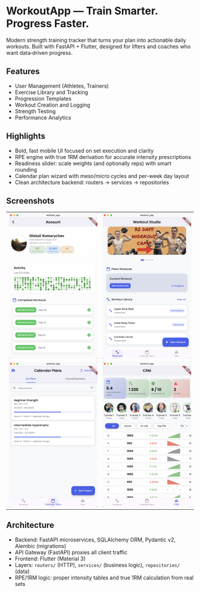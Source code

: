 # WorkoutApp — Train Smarter. Progress Faster.

Modern strength training tracker that turns your plan into actionable daily workouts. Built with FastAPI + Flutter, designed for lifters and coaches who want data‑driven progress.

## Features

- User Management (Athletes, Trainers)
- Exercise Library and Tracking
- Progression Templates
- Workout Creation and Logging
- Strength Testing
- Performance Analytics

## Highlights

- Bold, fast mobile UI focused on set execution and clarity
- RPE engine with true 1RM derivation for accurate intensity prescriptions
- Readiness slider: scale weights (and optionally reps) with smart rounding
- Calendar plan wizard with meso/micro cycles and per-week day layout
- Clean architecture backend: routers → services → repositories

## Screenshots

<table>
  <tr>
    <td><img src="gateway/gateway_app/image/Screenshot%202025-09-22%20at%2019.09.42.png" alt="Screenshot 1" width="320"></td>
    <td><img src="gateway/gateway_app/image/Screenshot%202025-09-22%20at%2019.09.50.png" alt="Screenshot 2" width="320"></td>
  </tr>
  <tr>
    <td><img src="gateway/gateway_app/image/Screenshot%202025-09-22%20at%2019.09.54.png" alt="Screenshot 3" width="320"></td>
    <td><img src="gateway/gateway_app/image/Screenshot%202025-09-22%20at%2019.10.09.png" alt="Screenshot 4" width="320"></td>
  </tr>
</table>

## Architecture

- Backend: FastAPI microservices, SQLAlchemy ORM, Pydantic v2, Alembic (migrations)
- API Gateway (FastAPI) proxies all client traffic
- Frontend: Flutter (Material 3)
- Layers: `routers/` (HTTP), `services/` (business logic), `repositories/` (data)
- RPE/1RM logic: proper intensity tables and true 1RM calculation from real sets